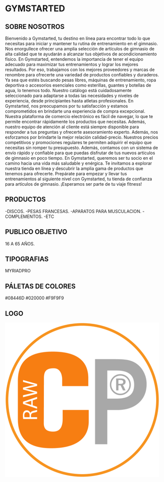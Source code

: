 # GYMSTARTED
## SOBRE NOSOTROS
Bienvenido a Gymstarted, tu destino en línea para encontrar todo lo que necesitas para iniciar y mantener tu rutina de entrenamiento en el gimnasio. Nos enorgullece ofrecer una amplia selección de artículos de gimnasio de alta calidad que te ayudarán a alcanzar tus objetivos de acondicionamiento físico.
En Gymstarted, entendemos la importancia de tener el equipo adecuado para maximizar tus entrenamientos y lograr los mejores resultados. Por eso, trabajamos con los mejores proveedores y marcas de renombre para ofrecerte una variedad de productos confiables y duraderos.
Ya sea que estés buscando pesas libres, máquinas de entrenamiento, ropa deportiva o accesorios esenciales como esterillas, guantes y botellas de agua, lo tenemos todo. Nuestro catálogo está cuidadosamente seleccionado para adaptarse a todas las necesidades y niveles de experiencia, desde principiantes hasta atletas profesionales.
En Gymstarted, nos preocupamos por tu satisfacción y estamos comprometidos en brindarte una experiencia de compra excepcional. Nuestra plataforma de comercio electrónico es fácil de navegar, lo que te permite encontrar rápidamente los productos que necesitas. Además, nuestro equipo de atención al cliente está siempre disponible para responder a tus preguntas y ofrecerte asesoramiento experto.
Además, nos esforzamos por brindarte la mejor relación calidad-precio. Nuestros precios competitivos y promociones regulares te permiten adquirir el equipo que necesitas sin romper tu presupuesto. Además, contamos con un sistema de envío rápido y confiable para que puedas disfrutar de tus nuevos artículos de gimnasio en poco tiempo.
En Gymstarted, queremos ser tu socio en el camino hacia una vida más saludable y enérgica. Te invitamos a explorar nuestra tienda en línea y descubrir la amplia gama de productos que tenemos para ofrecerte. Prepárate para empezar y llevar tus entrenamientos al siguiente nivel con Gymstarted, tu tienda de confianza para artículos de gimnasio.
¡Esperamos ser parte de tu viaje fitness!
## PRODUCTOS
-DISCOS.
-PESAS FRANCESAS. 
-APARATOS PARA MUSCULACION.
-COMPLEMENTOS.
-ETC
## PUBLICO OBJETIVO
16 A 65 AÑOS.
## TIPOGRAFIAS
MYRIADPRO
## PÁLETAS DE COLORES
#08446D 
#020000
#F9F9F9
## LOGO
<img src="https://github.com/onillgtrade/CertificacionUNC/blob/main/LOGTransparente.png">
